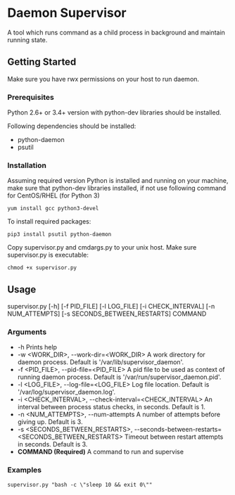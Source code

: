 # Daemon Supervisor

A tool which runs command as a child process in background and maintain running state.

## Getting Started

Make sure you have rwx permissions on your host to run daemon.

### Prerequisites

Python 2.6+ or 3.4+ version with python-dev libraries should be installed.

Following dependencies should be installed:
- python-daemon
- psutil

### Installation

Assuming required version Python is installed and running on your machine, 
make sure that python-dev libraries installed, if not use following command for CentOS/RHEL (for Python 3)
```
yum install gcc python3-devel
```

To install required packages:
```
pip3 install psutil python-daemon
```

Copy supervisor<nolink>.py and cmdargs<nolink>.py to your unix host.
Make sure supervisor<nolink>.py is executable:
```
chmod +x supervisor.py
```

## Usage

supervisor<nolink>.py [-h] [-f PID_FILE] [-l LOG_FILE] [-i CHECK_INTERVAL]
              [-n NUM_ATTEMPTS] [-s SECONDS_BETWEEN_RESTARTS]
              COMMAND

### Arguments

- -h    Prints help
- -w <WORK_DIR>, --work-dir=<WORK_DIR>  A work directory for daemon process. Default is '/var/lib/supervisor_daemon'.
- -f <PID_FILE>, --pid-file=<PID_FILE>  A pid file to be used as context of running daemon process. Default is '/var/run/supervisor_daemon.pid'.
- -l <LOG_FILE>, --log-file=<LOG_FILE>  Log file location. Default is '/var/log/supervisor_daemon.log'.
- -i <CHECK_INTERVAL>, --check-interval=<CHECK_INTERVAL>  An interval between process status checks, in seconds. Default is 1.
- -n <NUM_ATTEMPTS>, --num-attempts A number of attempts before giving up. Default is 3.
- -s <SECONDS_BETWEEN_RESTARTS>, --seconds-between-restarts=<SECONDS_BETWEEN_RESTARTS> Timeout between restart attempts in seconds. Default is 3.
- __COMMAND (Required)__ A command to run and supervise

### Examples

```
supervisor.py "bash -c \"sleep 10 && exit 0\""
```